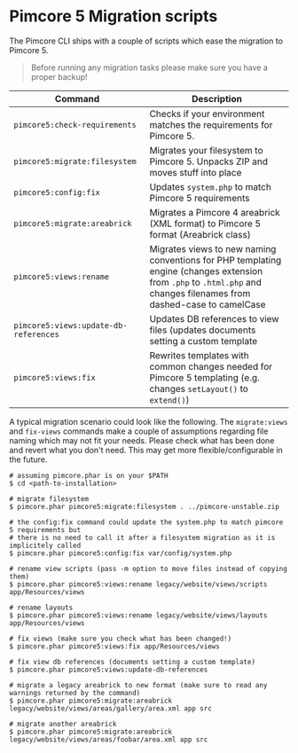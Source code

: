 # Pimcore 5 Migration scripts

The Pimcore CLI ships with a couple of scripts which ease the migration to Pimcore 5.

> Before running any migration tasks please make sure you have a proper backup!

| Command                               | Description |
|---------------------------------------|-------------|
| `pimcore5:check-requirements`         | Checks if your environment matches the requirements for Pimcore 5. |
| `pimcore5:migrate:filesystem`         | Migrates your filesystem to Pimcore 5. Unpacks ZIP and moves stuff into place |
| `pimcore5:config:fix`                 | Updates `system.php` to match Pimcore 5 requirements |
| `pimcore5:migrate:areabrick`          | Migrates a Pimcore 4 areabrick (XML format) to Pimcore 5 format (Areabrick class) |
| `pimcore5:views:rename`               | Migrates views to new naming conventions for PHP templating engine (changes extension from `.php` to `.html.php` and changes filenames from dashed-case to camelCase |
| `pimcore5:views:update-db-references` | Updates DB references to view files (updates documents setting a custom template |
| `pimcore5:views:fix`                  | Rewrites templates with common changes needed for Pimcore 5 templating (e.g. changes `setLayout()` to `extend()`) |

A typical migration scenario could look like the following. The  `migrate:views` and `fix-views` commands make a couple
of assumptions regarding file naming which may not fit your needs. Please check what has been done and revert what you
don't need. This may get more flexible/configurable in the future.

```
# assuming pimcore.phar is on your $PATH
$ cd <path-to-installation>

# migrate filesystem
$ pimcore.phar pimcore5:migrate:filesystem . ../pimcore-unstable.zip

# the config:fix command could update the system.php to match pimcore 5 requirements but
# there is no need to call it after a filesystem migration as it is implicitely called
$ pimcore.phar pimcore5:config:fix var/config/system.php

# rename view scripts (pass -m option to move files instead of copying them)
$ pimcore.phar pimcore5:views:rename legacy/website/views/scripts app/Resources/views

# rename layouts
$ pimcore.phar pimcore5:views:rename legacy/website/views/layouts app/Resources/views

# fix views (make sure you check what has been changed!)
$ pimcore.phar pimcore5:views:fix app/Resources/views

# fix view db references (documents setting a custom template)
$ pimcore.phar pimcore5:views:update-db-references

# migrate a legacy areabrick to new format (make sure to read any warnings returned by the command)
$ pimcore.phar pimcore5:migrate:areabrick legacy/website/views/areas/gallery/area.xml app src

# migrate another areabrick
$ pimcore.phar pimcore5:migrate:areabrick legacy/website/views/areas/foobar/area.xml app src
```
